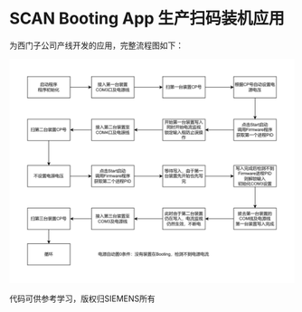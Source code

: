 # SCAN Booting App 生产扫码装机应用
为西门子公司产线开发的应用，完整流程图如下：

![](https://github.com/CatDayDream/SCAN-Booting-App/blob/master/Booting%E6%B5%81%E7%A8%8B.png)

代码可供参考学习，版权归SIEMENS所有

